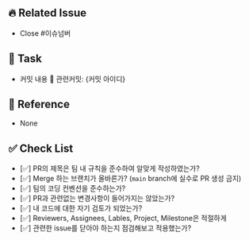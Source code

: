 ## 🔥 Related Issue
- Close #이슈넘버


## 🏃 Task
- 커밋 내용 📍 관련커밋: {커밋 아이디}


## 📄 Reference
- None

## ✅ Check List
- [✅] PR의 제목은 팀 내 규칙을 준수하여 알맞게 작성하였는가?
- [✅] Merge 하는 브랜치가 올바른가? (`main` branch에 실수로 PR 생성 금지)
- [✅] 팀의 코딩 컨벤션을 준수하는가?
- [✅] PR과 관련없는 변경사항이 들어가지는 않았는가?
- [✅] 내 코드에 대한 자기 검토가 되었는가?
- [✅] Reviewers, Assignees, Lables, Project, Milestone은 적절하게
- [✅] 관련한 issue를 닫아야 하는지 점검해보고 적용했는가?
